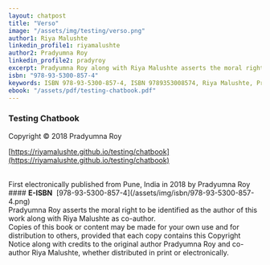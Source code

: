 ```yaml
---
layout: chatpost
title: "Verso"
image: "/assets/img/testing/verso.png"
author1: Riya Malushte
linkedin_profile1: riyamalushte
author2: Pradyumna Roy
linkedin_profile2: pradyroy
excerpt: Pradyumna Roy along with Riya Malushte asserts the moral right to be identified as the original authors of this work.
isbn: "978-93-5300-857-4"
keywords: ISBN 978-93-5300-857-4, ISBN 9789353008574, Riya Malushte, Pradyumna Roy, Prady Roy, Software Testing ebook, Software Testing Tutorial, Testing Chatbook, Software Testing Article, Basics of Software Testing, Software Testing Engineer in Pune, API Tester in Pune, Software Testing expert in Pune
ebook: "/assets/pdf/testing-chatbook.pdf"
---
```


### <b>Testing Chatbook</b>

Copyright © 2018 Pradyumna Roy

[https://riyamalushte.github.io/testing/chatbook](https://riyamalushte.github.io/testing/chatbook)

<br>
First electronically published from Pune, India in 2018 by Pradyumna Roy

<br>
#### <b>E-ISBN</b>&nbsp;  [978-93-5300-857-4](/assets/img/isbn/978-93-5300-857-4.png)

<br>
Pradyumna Roy asserts the moral right to be identified as the author of this work along with Riya Malushte as co-author.

<br>
Copies of this book or content may be made for your own use and for distribution to others, provided that each copy contains this Copyright Notice along with credits to the original author Pradyumna Roy and co-author Riya Malushte, whether distributed in print or electronically. 
